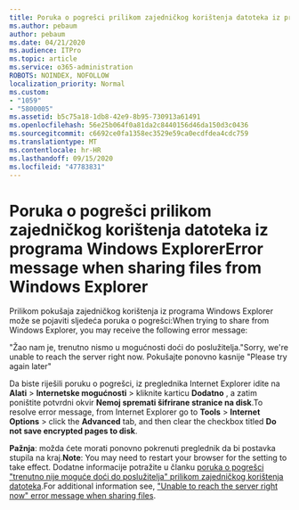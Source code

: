 ```yaml
---
title: Poruka o pogrešci prilikom zajedničkog korištenja datoteka iz programa Windows Explorer
ms.author: pebaum
author: pebaum
ms.date: 04/21/2020
ms.audience: ITPro
ms.topic: article
ms.service: o365-administration
ROBOTS: NOINDEX, NOFOLLOW
localization_priority: Normal
ms.custom:
- "1059"
- "5800005"
ms.assetid: b5c75a18-1db8-42e9-8b95-730913a61491
ms.openlocfilehash: 56e25b064f0a81da2c8440156d46da150d3c0436
ms.sourcegitcommit: c6692ce0fa1358ec3529e59ca0ecdfdea4cdc759
ms.translationtype: MT
ms.contentlocale: hr-HR
ms.lasthandoff: 09/15/2020
ms.locfileid: "47783831"
---
```

# <a name="error-message-when-sharing-files-from-windows-explorer"></a><span data-ttu-id="96d0b-102">Poruka o pogrešci prilikom zajedničkog korištenja datoteka iz programa Windows Explorer</span><span class="sxs-lookup"><span data-stu-id="96d0b-102">Error message when sharing files from Windows Explorer</span></span>

<span data-ttu-id="96d0b-103">Prilikom pokušaja zajedničkog korištenja iz programa Windows Explorer može se pojaviti sljedeća poruka o pogrešci:</span><span class="sxs-lookup"><span data-stu-id="96d0b-103">When trying to share from Windows Explorer, you may receive the following error message:</span></span>
  
<span data-ttu-id="96d0b-104">"Žao nam je, trenutno nismo u mogućnosti doći do poslužitelja.</span><span class="sxs-lookup"><span data-stu-id="96d0b-104">"Sorry, we're unable to reach the server right now.</span></span> <span data-ttu-id="96d0b-105">Pokušajte ponovno kasnije "</span><span class="sxs-lookup"><span data-stu-id="96d0b-105">Please try again later"</span></span>
  
<span data-ttu-id="96d0b-106">Da biste riješili poruku o pogrešci, iz preglednika Internet Explorer idite na **Alati** \> **Internetske mogućnosti** \> kliknite karticu **Dodatno** , a zatim poništite potvrdni okvir **Nemoj spremati šifrirane stranice na disk**.</span><span class="sxs-lookup"><span data-stu-id="96d0b-106">To resolve error message, from Internet Explorer go to **Tools** \> **Internet Options** \> click the **Advanced** tab, and then clear the checkbox titled **Do not save encrypted pages to disk**.</span></span>
  
 <span data-ttu-id="96d0b-107">**Pažnja**: možda ćete morati ponovno pokrenuti preglednik da bi postavka stupila na kraj.</span><span class="sxs-lookup"><span data-stu-id="96d0b-107">**Note**: You may need to restart your browser for the setting to take effect.</span></span> <span data-ttu-id="96d0b-108">Dodatne informacije potražite u članku [poruka o pogrešci "trenutno nije moguće doći do poslužitelja" prilikom zajedničkog korištenja datoteka](https://go.microsoft.com/fwlink/?linkid=2022914).</span><span class="sxs-lookup"><span data-stu-id="96d0b-108">For additional information see, ["Unable to reach the server right now" error message when sharing files](https://go.microsoft.com/fwlink/?linkid=2022914).</span></span>
  